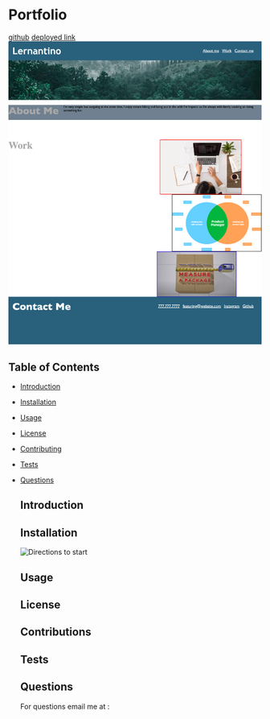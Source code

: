 # Portfolio
  
[github](https://github.com/diegorodd/Module-2)
[deployed link](https://diegorodd.github.io/Module-2/)
  ![screenshot](https://github.com/diegorodd/Module-2/blob/main/assets/module2assignment%20.png)
  ## Table of Contents
* [Introduction](#introduction)
* [Installation](#installation)
* [Usage](#usage)
* [License](#license)
* [Contributing](#contributing)
* [Tests](#tests)
* [Questions](#questions)
  ## Introduction

  ## Installation
  ![Directions to start]()
  
  ## Usage
  
  ## License
  ## Contributions
  
  ## Tests
  
  ## Questions
  For questions email me at :
